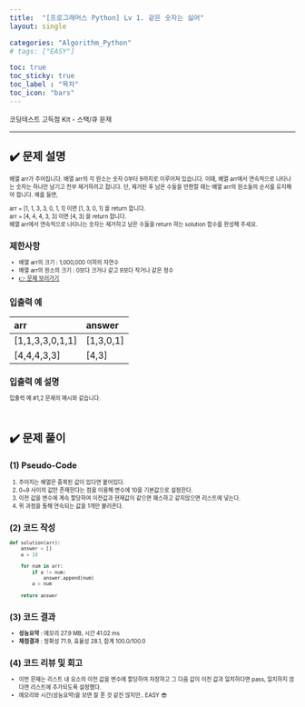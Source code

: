 ```yaml
---
title:  "[프로그래머스 Python] Lv 1. 같은 숫자는 싫어"
layout: single

categories: "Algorithm_Python"
# tags: ["EASY"]

toc: true
toc_sticky: true
toc_label : "목차"
toc_icon: "bars"
---
```


<small>코딩테스트 고득점 Kit - 스택/큐 문제<small>

***

# <span class="half_HL">✔️ 문제 설명</span>
배열 arr가 주어집니다. 배열 arr의 각 원소는 숫자 0부터 9까지로 이루어져 있습니다. 이때, 배열 arr에서 연속적으로 나타나는 숫자는 하나만 남기고 전부 제거하려고 합니다. 단, 제거된 후 남은 수들을 반환할 때는 배열 arr의 원소들의 순서를 유지해야 합니다. 예를 들면,

arr = [1, 1, 3, 3, 0, 1, 1] 이면 [1, 3, 0, 1] 을 return 합니다.<br>
arr = [4, 4, 4, 3, 3] 이면 [4, 3] 을 return 합니다.<br>
배열 arr에서 연속적으로 나타나는 숫자는 제거하고 남은 수들을 return 하는 solution 함수를 완성해 주세요.

## 제한사항
- 배열 arr의 크기 : 1,000,000 이하의 자연수
- 배열 arr의 원소의 크기 : 0보다 크거나 같고 9보다 작거나 같은 정수
- [👉 문제 보러가기](https://school.programmers.co.kr/learn/courses/30/lessons/12906)

## 입출력 예

|arr|	answer|
|:-------|:------|
|[1,1,3,3,0,1,1]|	[1,3,0,1]|
|[4,4,4,3,3]|[4,3]|

## 입출력 예 설명
입출력 예 #1,2
문제의 예시와 같습니다.

<br>

# <span class="half_HL">✔️ 문제 풀이</span>
## (1) Pseudo-Code
1. 주어지는 배열은 중복된 값이 있다면 붙어있다.
2. 0~9 사이의 값만 존재한다는 점을 이용해 변수에 10을 기본값으로 설정한다.
3. 이전 값을 변수에 계속 할당하여 이전값과 현재값이 같으면 패스하고 같지않으면 리스트에 넣는다.
4. 위 과정을 통해 연속되는 값을 1개만 불러온다.


## (2) 코드 작성
```python
def solution(arr):
    answer = []
    a = 10
    
    for num in arr:        
        if a != num:
            answer.append(num)    
        a = num
    
    return answer
```

## (3) 코드 결과
- **성능요약** : 메모리 27.9 MB, 시간 41.02 ms
- **채점결과** : 정확성 71.9, 효율성 28.1, 합계 100.0/100.0

## (4) 코드 리뷰 및 회고
- 이번 문제는 리스트 내 요소의 이전 값을 변수에 할당하여 저장하고 그 다음 값이 이전 값과 일치하다면 pass, 일치하지 않다면 리스트에 추가되도록 설정했다.
- 메모리와 시간(성능요약)을 보면 잘 푼 것 같진 않지만.. EASY 😎

<br>